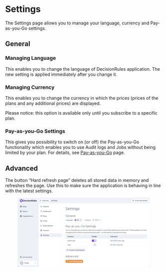 # Settings

The Settings page allows you to manage your language, currency and Pay-as-you-Go settings.

## General

### **Managing Language**

This enables you to change the language of DecisionRules application. The new setting is applied immediately after you change it.

### **Managing Currency**

This enables you to change the currency in which the prices (prices of the plans and any additional prices) are displayed.

Please notice: this option is available only until you subscribe to a specific plan.

### Pay-as-you-Go Settings

This gives you possibility to switch on (or off) the Pay-as-you-Go functionality which enables you to use Audit logs and Jobs without being limited by your plan. For details, see [Pay-as-you-Go](pay-as-you-go.md) page.

## Advanced

The button “Hard refresh page” deletes all stored data in memory and refreshes the page. Use this to make sure the application is behaving in line with the latest settings.

<figure><img src="../.gitbook/assets/settings.png" alt=""><figcaption></figcaption></figure>
